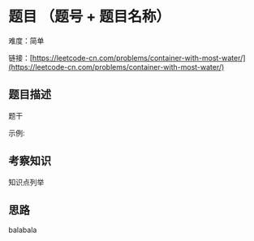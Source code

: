 # 题目 （题号 + 题目名称）

难度：简单

链接：[https://leetcode-cn.com/problems/container-with-most-water/](https://leetcode-cn.com/problems/container-with-most-water/)

## 题目描述

题干

示例:

## 考察知识

知识点列举

## 思路

balabala
